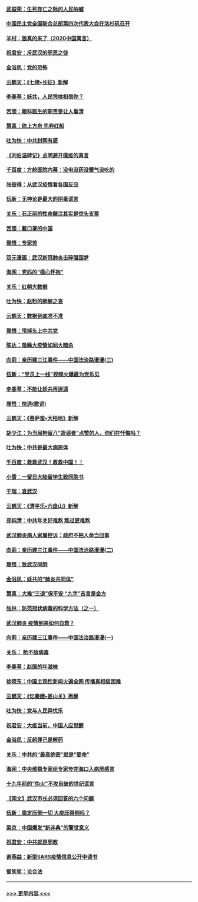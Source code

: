 #### [武振荣：生死存亡之际的人民呐喊](../pages/nsc993/n11856256.md?t=02100344) 
#### [中国民主党全国联合总部第四次代表大会在洛杉矶召开](../pages/nsc993/n11856344.md?t=02100344) 
#### [羊村：狼真的来了（2020中国寓言）](../pages/nsc993/n11856229.md?t=02100344) 
#### [祝君安：斥武汉的邪恶之徒](../pages/nsc993/n11855861.md?t=02100344) 
#### [金浴凤：党的恐怖](../pages/nsc993/n11855849.md?t=02100344) 
#### [云鹤天：《七律▪长征》新解](../pages/nsc993/n11855479.md?t=02100344) 
#### [李春草：妖共，人民凭啥相信你？](../pages/nsc993/n11855196.md?t=02100344) 
#### [苦胆：眼科医生的职责是让人看清](../pages/nsc993/n11853840.md?t=02100344) 
#### [慧真：欲上方舟 先弃红船](../pages/nsc993/n11853483.md?t=02100344) 
#### [吐为快：中共封网有感](../pages/nsc993/n11852575.md?t=02100344) 
#### [《刘伯温碑记》点明避开瘟疫的真言](../pages/nsc993/n11852128.md?t=02100344) 
#### [千百度：方舱医院内幕：没电没药没暖气没吃的](../pages/nsc993/n11850211.md?t=02100344) 
#### [张彼得：从武汉疫情看各国反应](../pages/nsc993/n11850102.md?t=02100344) 
#### [伍新：无神论是最大的阴毒谎言](../pages/nsc993/n11846129.md?t=02100344) 
#### [关乐：石正丽的性命赌注其实是空头支票](../pages/nsc993/n11846109.md?t=02100344) 
#### [苦胆：戴口罩的中国](../pages/nsc993/n11845576.md?t=02100344) 
#### [理悟：专家苦](../pages/nsc993/n11845564.md?t=02100344) 
#### [双元漫画：武汉新冠肺炎击碎强国梦](../pages/nsc993/n11843320.md?t=02100344) 
#### [海网：党妈的“瘟心怀抱”](../pages/nsc993/n11840740.md?t=02100344) 
#### [关乐：红朝大数据](../pages/nsc993/n11840675.md?t=02100344) 
#### [吐为快：赵粉的肺腑之哀](../pages/nsc993/n11840618.md?t=02100344) 
#### [云鹤天：数据到底准不准](../pages/nsc993/n11840325.md?t=02100344) 
#### [理悟：甩掉头上中共党](../pages/nsc993/n11838826.md?t=02100344) 
#### [陈达：隐瞒大疫情如同大暗杀](../pages/nsc993/n11838771.md?t=02100344) 
#### [向莉：亲历建三江事件——中国法治路漫漫(三)](../pages/nsc993/n11831825.md?t=02100344) 
#### [伍新：“党员上一线”视频火爆最为党乐见](../pages/nsc993/n11838200.md?t=02100344) 
#### [李春草：不能让妖共再逍遥](../pages/nsc993/n11838102.md?t=02100344) 
#### [理悟：快逃(歌词)](../pages/nsc993/n11838083.md?t=02100344) 
#### [云鹤天：《菩萨蛮▪大柏地》新解](../pages/nsc993/n11838059.md?t=02100344) 
#### [胡少江：为当局拘留八“造谣者”点赞的人，你们在忏悔吗？](../pages/nsc993/n11836801.md?t=02100344) 
#### [吐为快：中共是最大病原体](../pages/nsc993/n11836748.md?t=02100344) 
#### [千百度：救救武汉！救救中国！！](../pages/nsc993/n11836145.md?t=02100344) 
#### [小雪：一留日大陆留学生致同胞书](../pages/nsc993/n11834624.md?t=02100344) 
#### [千瑞：哀武汉](../pages/nsc993/n11833647.md?t=02100344) 
#### [云鹤天：《清平乐▪六盘山》新解](../pages/nsc993/n11833611.md?t=02100344) 
#### [郑纯清：中共年关好难熬 熬过更难熬](../pages/nsc993/n11833489.md?t=02100344) 
#### [武汉肺炎病人家属控诉：政府不把人命当回事](../pages/nsc993/n11833205.md?t=02100344) 
#### [向莉：亲历建三江事件——中国法治路漫漫(二)](../pages/nsc993/n11829102.md?t=02100344) 
#### [理悟：致武汉同胞](../pages/nsc993/n11831522.md?t=02100344) 
#### [金浴凤：妖共的“肺炎共同体”](../pages/nsc993/n11829448.md?t=02100344) 
#### [慧真：大难“三退”保平安 “九字”吉言是金方](../pages/nsc993/n11829501.md?t=02100344) 
#### [张林：防范冠状病毒的科学方法（之一）](../pages/nsc993/n11828618.md?t=02100344) 
#### [武汉肺炎 疫情到来如何自救？](../pages/nsc993/n11827632.md?t=02100344) 
#### [向莉：亲历建三江事件——中国法治路漫漫(一)](../pages/nsc993/n11827190.md?t=02100344) 
#### [关乐： 枪不敌病毒](../pages/nsc993/n11826746.md?t=02100344) 
#### [李春草：赵国的年滋味](../pages/nsc993/n11826321.md?t=02100344) 
#### [徐晓东：中国主观性新闻火遍全网 传播真相极困难](../pages/nsc993/n11826508.md?t=02100344) 
#### [云鹤天：《忆秦娥▪娄山关》再解](../pages/nsc993/n11824682.md?t=02100344) 
#### [吐为快：党与人民异忧乐](../pages/nsc993/n11824660.md?t=02100344) 
#### [祝君安：大疫当前，中国人应觉醒](../pages/nsc993/n11821946.md?t=02100344) 
#### [金浴凤：反躬罪己是解药](../pages/nsc993/n11820280.md?t=02100344) 
#### [关乐：中共的“最高绝密”就是“要命”](../pages/nsc993/n11816946.md?t=02100344) 
#### [海网：中央维稳专家组专家夸完海口入病房感言](../pages/nsc993/n11815138.md?t=02100344) 
#### [十九年前的“伪火”不攻自破的世纪谎言](../pages/nsc993/n11813238.md?t=02100344) 
#### [【网文】武汉市长必须回答的六个问题](../pages/nsc993/n11813848.md?t=02100344) 
#### [伍新：稳定压倒一切 大疫压得倒吗？](../pages/nsc993/n11812634.md?t=02100344) 
#### [梁京：中国爆发“新非典”的警世意义](../pages/nsc993/n11812554.md?t=02100344) 
#### [祝君安：中共就是邪教](../pages/nsc993/n11812431.md?t=02100344) 
#### [谢燕益：新型SARS疫情信息公开申请书](../pages/nsc993/n11808840.md?t=02100344) 
#### [蜀笑笑：论合法](../pages/nsc993/n11808064.md?t=02100344) 

----
#### [ >>> 更早内容 <<< ](../indexes/nsc993-earlier.md)
